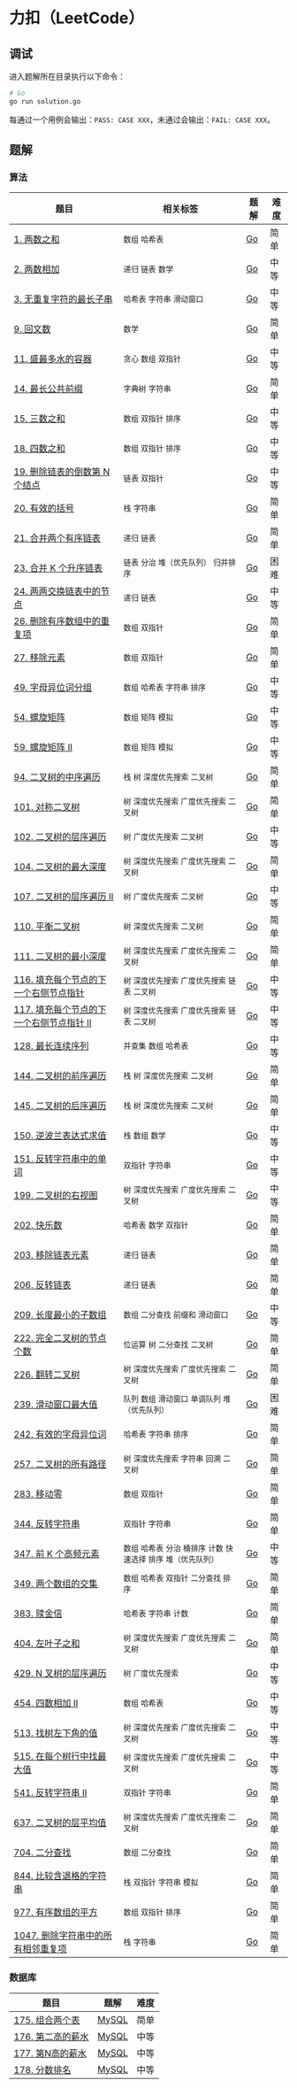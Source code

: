 # 力扣（LeetCode）

## 调试

进入题解所在目录执行以下命令：

```bash
# Go
go run solution.go
```

每通过一个用例会输出：`PASS: CASE XXX`，未通过会输出：`FAIL: CASE XXX`。

## 题解

### 算法

| 题目 | 相关标签 | 题解 | 难度 |
| ---- | ---- | ---- | ---- |
| [1. 两数之和](https://leetcode.cn/problems/two-sum/) | `数组` `哈希表` | [Go](./algorithms/0001.two-sum/solution.go) | 简单 |
| [2. 两数相加](https://leetcode.cn/problems/add-two-numbers/) | `递归` `链表` `数学` | [Go](./algorithms/0002.add-two-numbers/solution.go) | 中等 |
| [3. 无重复字符的最长子串](https://leetcode.cn/problems/longest-substring-without-repeating-characters/) | `哈希表` `字符串` `滑动窗口` | [Go](./algorithms/0003.longest-substring-without-repeating-characters/solution.go) | 中等 |
| [9. 回文数](https://leetcode.cn/problems/palindrome-number/) | `数学` | [Go](./algorithms/0009.palindrome-number/solution.go) | 简单 |
| [11. 盛最多水的容器](https://leetcode.cn/problems/container-with-most-water/) | `贪心` `数组` `双指针` | [Go](./algorithms/0011.container-with-most-water/solution.go) | 中等 |
| [14. 最长公共前缀](https://leetcode.cn/problems/longest-common-prefix/) | `字典树` `字符串` | [Go](./algorithms/0014.longest-common-prefix/solution.go) | 简单 |
| [15. 三数之和](https://leetcode.cn/problems/3sum/) | `数组` `双指针` `排序` | [Go](./algorithms/0015.3sum/solution.go) | 中等 |
| [18. 四数之和](https://leetcode.cn/problems/4sum/) | `数组` `双指针` `排序` | [Go](./algorithms/0018.4sum/solution.go) | 中等 |
| [19. 删除链表的倒数第 N 个结点](https://leetcode.cn/problems/remove-nth-node-from-end-of-list/) | `链表` `双指针` | [Go](./algorithms/0019.remove-nth-node-from-end-of-list/solution.go) | 中等 |
| [20. 有效的括号](https://leetcode.cn/problems/valid-parentheses/) | `栈` `字符串` | [Go](./algorithms/0020.valid-parentheses/solution.go) | 简单 |
| [21. 合并两个有序链表](https://leetcode.cn/problems/merge-two-sorted-lists/) | `递归` `链表` | [Go](./algorithms/0021.merge-two-sorted-lists/solution.go) | 简单 |
| [23. 合并 K 个升序链表](https://leetcode.cn/problems/merge-k-sorted-lists/) | `链表` `分治` `堆（优先队列）` `归并排序` | [Go](./algorithms/0023.merge-k-sorted-lists/solution.go) | 困难 |
| [24. 两两交换链表中的节点](https://leetcode.cn/problems/swap-nodes-in-pairs/) | `递归` `链表` | [Go](./algorithms/0024.swap-nodes-in-pairs/solution.go) | 中等 |
| [26. 删除有序数组中的重复项](https://leetcode.cn/problems/remove-duplicates-from-sorted-array/) | `数组` `双指针` | [Go](./algorithms/0026.remove-duplicates-from-sorted-array/solution.go) | 简单 |
| [27. 移除元素](https://leetcode.cn/problems/remove-element/) | `数组` `双指针` | [Go](./algorithms/0027.remove-element/solution.go) | 简单 |
| [49. 字母异位词分组](https://leetcode.cn/problems/group-anagrams/) | `数组` `哈希表` `字符串` `排序` | [Go](./algorithms/0049.group-anagrams/solution.go) | 中等 |
| [54. 螺旋矩阵](https://leetcode.cn/problems/spiral-matrix/) | `数组` `矩阵` `模拟` | [Go](./algorithms/0054.spiral-matrix/solution.go) | 中等 |
| [59. 螺旋矩阵 II](https://leetcode.cn/problems/spiral-matrix-ii/) | `数组` `矩阵` `模拟` | [Go](./algorithms/0059.spiral-matrix-ii/solution.go) | 中等 |
| [94. 二叉树的中序遍历](https://leetcode.cn/problems/binary-tree-inorder-traversal/) | `栈` `树` `深度优先搜索` `二叉树` | [Go](./algorithms/0094.binary-tree-inorder-traversal/solution.go) | 简单 |
| [101. 对称二叉树](https://leetcode.cn/problems/symmetric-tree/) | `树` `深度优先搜索` `广度优先搜索` `二叉树` | [Go](./algorithms/0101.symmetric-tree/solution.go) | 简单 |
| [102. 二叉树的层序遍历](https://leetcode.cn/problems/binary-tree-level-order-traversal/) | `树` `广度优先搜索` `二叉树` | [Go](./algorithms/0102.binary-tree-level-order-traversal/solution.go) | 中等 |
| [104. 二叉树的最大深度](https://leetcode.cn/problems/maximum-depth-of-binary-tree/) | `树` `深度优先搜索` `广度优先搜索` `二叉树` | [Go](./algorithms/0104.maximum-depth-of-binary-tree/solution.go) | 简单 |
| [107. 二叉树的层序遍历 II](https://leetcode.cn/problems/binary-tree-level-order-traversal-ii/) | `树` `广度优先搜索` `二叉树` | [Go](./algorithms/0107.binary-tree-level-order-traversal-ii/solution.go) | 中等 |
| [110. 平衡二叉树](https://leetcode.cn/problems/balanced-binary-tree/) | `树` `深度优先搜索` `二叉树` | [Go](./algorithms/0110.balanced-binary-tree/solution.go) | 简单 |
| [111. 二叉树的最小深度](https://leetcode.cn/problems/minimum-depth-of-binary-tree/) | `树` `深度优先搜索` `广度优先搜索` `二叉树` | [Go](./algorithms/0111.minimum-depth-of-binary-tree/solution.go) | 简单 |
| [116. 填充每个节点的下一个右侧节点指针](https://leetcode.cn/problems/populating-next-right-pointers-in-each-node/) | `树` `深度优先搜索` `广度优先搜索` `链表` `二叉树` | [Go](./algorithms/0116.populating-next-right-pointers-in-each-node/solution.go) | 中等 |
| [117. 填充每个节点的下一个右侧节点指针 II](https://leetcode.cn/problems/populating-next-right-pointers-in-each-node-ii/) | `树` `深度优先搜索` `广度优先搜索` `链表` `二叉树` | [Go](./algorithms/0117.populating-next-right-pointers-in-each-node-ii/solution.go) | 中等 |
| [128. 最长连续序列](https://leetcode.cn/problems/longest-consecutive-sequence/) | `并查集` `数组` `哈希表` | [Go](./algorithms/0128.longest-consecutive-sequence/solution.go) | 中等 |
| [144. 二叉树的前序遍历](https://leetcode.cn/problems/binary-tree-preorder-traversal/) | `栈` `树` `深度优先搜索` `二叉树` | [Go](./algorithms/0144.binary-tree-preorder-traversal/solution.go) | 简单 |
| [145. 二叉树的后序遍历](https://leetcode.cn/problems/binary-tree-postorder-traversal/) | `栈` `树` `深度优先搜索` `二叉树` | [Go](./algorithms/0145.binary-tree-postorder-traversal/solution.go) | 简单 |
| [150. 逆波兰表达式求值](https://leetcode.cn/problems/evaluate-reverse-polish-notation/) | `栈` `数组` `数学` | [Go](./algorithms/0150.evaluate-reverse-polish-notation/solution.go) | 中等 |
| [151. 反转字符串中的单词](https://leetcode.cn/problems/reverse-words-in-a-string/) | `双指针` `字符串` | [Go](./algorithms/0151.reverse-words-in-a-string/solution.go) | 中等 |
| [199. 二叉树的右视图](https://leetcode.cn/problems/binary-tree-right-side-view/) | `树` `深度优先搜索` `广度优先搜索` `二叉树` | [Go](./algorithms/0199.binary-tree-right-side-view/solution.go) | 中等 |
| [202. 快乐数](https://leetcode.cn/problems/happy-number/) | `哈希表` `数学` `双指针` | [Go](./algorithms/0202.happy-number/solution.go) | 简单 |
| [203. 移除链表元素](https://leetcode.cn/problems/remove-linked-list-elements/) | `递归` `链表` | [Go](./algorithms/0203.remove-linked-list-elements/solution.go) | 简单 |
| [206. 反转链表](https://leetcode.cn/problems/reverse-linked-list/) | `递归` `链表` | [Go](./algorithms/0206.reverse-linked-list/solution.go) | 简单 |
| [209. 长度最小的子数组](https://leetcode.cn/problems/minimum-size-subarray-sum/) | `数组` `二分查找` `前缀和` `滑动窗口` | [Go](./algorithms/0209.minimum-size-subarray-sum/solution.go) | 中等 |
| [222. 完全二叉树的节点个数](https://leetcode.cn/problems/count-complete-tree-nodes/) | `位运算` `树` `二分查找` `二叉树` | [Go](./algorithms/0222.count-complete-tree-nodes/solution.go) | 简单 |
| [226. 翻转二叉树](https://leetcode.cn/problems/invert-binary-tree/) | `树` `深度优先搜索` `广度优先搜索` `二叉树` | [Go](./algorithms/0226.invert-binary-tree/solution.go) | 简单 |
| [239. 滑动窗口最大值](https://leetcode.cn/problems/sliding-window-maximum/) | `队列` `数组` `滑动窗口` `单调队列` `堆（优先队列）` | [Go](./algorithms/0239.sliding-window-maximum/solution.go) | 困难 |
| [242. 有效的字母异位词](https://leetcode.cn/problems/valid-anagram/) | `哈希表` `字符串` `排序` | [Go](./algorithms/0242.valid-anagram/solution.go) | 简单 |
| [257. 二叉树的所有路径](https://leetcode.cn/problems/binary-tree-paths/) | `树` `深度优先搜索` `字符串` `回溯` `二叉树` | [Go](./algorithms/0257.binary-tree-paths/solution.go) | 简单 |
| [283. 移动零](https://leetcode.cn/problems/move-zeroes/) | `数组` `双指针` | [Go](./algorithms/0283.move-zeroes/solution.go) | 简单 |
| [344. 反转字符串](https://leetcode.cn/problems/reverse-string/) | `双指针` `字符串` | [Go](./algorithms/0344.reverse-string/solution.go) | 简单 |
| [347. 前 K 个高频元素](https://leetcode.cn/problems/top-k-frequent-elements/) | `数组` `哈希表` `分治` `桶排序` `计数` `快速选择` `排序` `堆（优先队列）` | [Go](./algorithms/0347.top-k-frequent-elements/solution.go) | 中等 |
| [349. 两个数组的交集](https://leetcode.cn/problems/intersection-of-two-arrays/) | `数组` `哈希表` `双指针` `二分查找` `排序` | [Go](./algorithms/0349.intersection-of-two-arrays/solution.go) | 简单 |
| [383. 赎金信](https://leetcode.cn/problems/ransom-note/) | `哈希表` `字符串` `计数` | [Go](./algorithms/0383.ransom-note/solution.go) | 简单 |
| [404. 左叶子之和](https://leetcode.cn/problems/sum-of-left-leaves/) | `树` `深度优先搜索` `广度优先搜索` `二叉树` | [Go](./algorithms/0404.sum-of-left-leaves/solution.go) | 简单 |
| [429. N 叉树的层序遍历](https://leetcode.cn/problems/n-ary-tree-level-order-traversal/) | `树` `广度优先搜索` | [Go](./algorithms/0429.n-ary-tree-level-order-traversal/solution.go) | 中等 |
| [454. 四数相加 II](https://leetcode.cn/problems/4sum-ii/) | `数组` `哈希表` | [Go](./algorithms/0454.4sum-ii/solution.go) | 中等 |
| [513. 找树左下角的值](https://leetcode.cn/problems/find-bottom-left-tree-value/) | `树` `深度优先搜索` `广度优先搜索` `二叉树` | [Go](./algorithms/0513.find-bottom-left-tree-value/solution.go) | 中等 |
| [515. 在每个树行中找最大值](https://leetcode.cn/problems/find-largest-value-in-each-tree-row/) | `树` `深度优先搜索` `广度优先搜索` `二叉树` | [Go](./algorithms/0515.find-largest-value-in-each-tree-row/solution.go) | 中等 |
| [541. 反转字符串 II](https://leetcode.cn/problems/reverse-string-ii/) | `双指针` `字符串` | [Go](./algorithms/0541.reverse-string-ii/solution.go) | 简单 |
| [637. 二叉树的层平均值](https://leetcode.cn/problems/average-of-levels-in-binary-tree/) | `树` `深度优先搜索` `广度优先搜索` `二叉树` | [Go](./algorithms/0637.average-of-levels-in-binary-tree/solution.go) | 简单 |
| [704. 二分查找](https://leetcode.cn/problems/binary-search/) | `数组` `二分查找` | [Go](./algorithms/0704.binary-search/solution.go) | 简单 |
| [844. 比较含退格的字符串](https://leetcode.cn/problems/backspace-string-compare/) | `栈` `双指针` `字符串` `模拟` | [Go](./algorithms/0844.backspace-string-compare/solution.go) | 简单 |
| [977. 有序数组的平方](https://leetcode.cn/problems/squares-of-a-sorted-array/) | `数组` `双指针` `排序` | [Go](./algorithms/0977.squares-of-a-sorted-array/solution.go) | 简单 |
| [1047. 删除字符串中的所有相邻重复项](https://leetcode.cn/problems/remove-all-adjacent-duplicates-in-string/) | `栈` `字符串` | [Go](./algorithms/1047.remove-all-adjacent-duplicates-in-string/solution.go) | 简单 |

### 数据库

| 题目                                                         | 题解                                                        | 难度 |
| ------------------------------------------------------------ | ----------------------------------------------------------- | ---- |
| [175. 组合两个表](https://leetcode.cn/problems/combine-two-tables/) | [MySQL](./database/0175.combine-two-tables/solution.sql)    | 简单 |
| [176. 第二高的薪水](https://leetcode.cn/problems/second-highest-salary/) | [MySQL](./database/0176.second-highest-salary/solution.sql) | 中等 |
| [177. 第N高的薪水](https://leetcode.cn/problems/nth-highest-salary/) | [MySQL](./database/0177.nth-highest-salary/solution.sql)    | 中等 |
| [178. 分数排名](https://leetcode.cn/problems/rank-scores/)   | [MySQL](./database/0178.rank-scores/solution.sql)           | 中等 |

